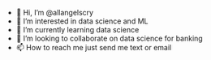 - 👋 Hi, I’m @allangelscry
- 👀 I’m interested in data science and ML
- 🌱 I’m currently learning data science
- 💞️ I’m looking to collaborate on data science for banking
- 📫 How to reach me just send me text or email

<!---
allangelscry/allangelscry is a ✨ special ✨ repository because its `README.md` (this file) appears on your GitHub profile.
You can click the Preview link to take a look at your changes.
--->
